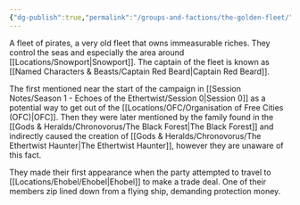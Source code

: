 ```yaml
---
{"dg-publish":true,"permalink":"/groups-and-factions/the-golden-fleet/","tags":["Groups"],"updated":"2024-12-31T21:58:53.928+00:00"}
---
```


A fleet of pirates, a very old fleet that owns immeasurable riches. They control the seas and especially the area around [[Locations/Snowport\|Snowport]]. The captain of the fleet is known as [[Named Characters & Beasts/Captain Red Beard\|Captain Red Beard]].

The first mentioned near the start of the campaign in [[Session Notes/Season 1 - Echoes of the Ethertwist/Session 0\|Session 0]] as a potential way to get out of the [[Locations/OFC/Organisation of Free Cities (OFC)\|OFC]]. Then they were later mentioned by the family found in the [[Gods & Heralds/Chronovorus/The Black Forest\|The Black Forest]] and indirectly caused the creation of [[Gods & Heralds/Chronovorus/The Ethertwist Haunter\|The Ethertwist Haunter]], however they are unaware of this fact.

They made their first appearance when the party attempted to travel to [[Locations/Ehobel/Ehobel\|Ehobel]] to make a trade deal. One of their members zip lined down from a flying ship, demanding protection money. 